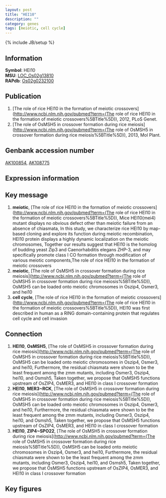 ```yaml
---
layout: post
title: "HEI10"
description: ""
category: genes
tags: [meiotic, cell cycle]
---
```

{% include JB/setup %}

## Information
__Symbol__: HEI10  
__MSU__: [LOC_Os02g13810](http://rice.plantbiology.msu.edu/cgi-bin/ORF_infopage.cgi?orf=LOC_Os02g13810)  
__RAPdb__: [Os02g0232100](http://rapdb.dna.affrc.go.jp/viewer/gbrowse_details/irgsp1?name=Os02g0232100)  

## Publication
1. [The role of rice HEI10 in the formation of meiotic crossovers](http://www.ncbi.nlm.nih.gov/pubmed?term=(The role of rice HEI10 in the formation of meiotic crossovers%5BTitle%5D)), 2012, PLoS Genet.
2. [The role of OsMSH5 in crossover formation during rice meiosis](http://www.ncbi.nlm.nih.gov/pubmed?term=(The role of OsMSH5 in crossover formation during rice meiosis%5BTitle%5D)), 2013, Mol Plant.

## Genbank accession number
[AK100854](http://www.ncbi.nlm.nih.gov/nuccore/AK100854), [AK108775](http://www.ncbi.nlm.nih.gov/nuccore/AK108775)

## Expression information

## Key message
1. __meiotic__, [The role of rice HEI10 in the formation of meiotic crossovers](http://www.ncbi.nlm.nih.gov/pubmed?term=(The role of rice HEI10 in the formation of meiotic crossovers%5BTitle%5D)),  Mice HEI10(mei4) mutant displays no obvious defect other than meiotic failure from an absence of chiasmata, In this study, we characterize rice HEI10 by map-based cloning and explore its function during meiotic recombination, HEI10 protein displays a highly dynamic localization on the meiotic chromosomes, Together our results suggest that HEI10 is the homolog of budding yeast Zip3 and Caenorhabditis elegans ZHP-3, and may specifically promote class I CO formation through modification of various meiotic components,The role of rice HEI10 in the formation of meiotic crossovers
2. __meiotic__, [The role of OsMSH5 in crossover formation during rice meiosis](http://www.ncbi.nlm.nih.gov/pubmed?term=(The role of OsMSH5 in crossover formation during rice meiosis%5BTitle%5D)),  OsMSH5 can be loaded onto meiotic chromosomes in Oszip4, Osmer3, and hei10
3. __cell cycle__, [The role of rice HEI10 in the formation of meiotic crossovers](http://www.ncbi.nlm.nih.gov/pubmed?term=(The role of rice HEI10 in the formation of meiotic crossovers%5BTitle%5D)), HEI10 was first described in human as a RING domain-containing protein that regulates cell cycle and cell invasion

## Connection
1. __HEI10__, __OsMSH5__, [The role of OsMSH5 in crossover formation during rice meiosis](http://www.ncbi.nlm.nih.gov/pubmed?term=(The role of OsMSH5 in crossover formation during rice meiosis%5BTitle%5D)),  OsMSH5 can be loaded onto meiotic chromosomes in Oszip4, Osmer3, and hei10, Furthermore, the residual chiasmata were shown to be the least frequent among the zmm mutants, including Osmer3, Oszip4, hei10, and Osmsh5, Taken together, we propose that OsMSH5 functions upstream of OsZIP4, OsMER3, and HEI10 in class I crossover formation
2. __HEI10__, __MER3~RCK__, [The role of OsMSH5 in crossover formation during rice meiosis](http://www.ncbi.nlm.nih.gov/pubmed?term=(The role of OsMSH5 in crossover formation during rice meiosis%5BTitle%5D)),  OsMSH5 can be loaded onto meiotic chromosomes in Oszip4, Osmer3, and hei10, Furthermore, the residual chiasmata were shown to be the least frequent among the zmm mutants, including Osmer3, Oszip4, hei10, and Osmsh5, Taken together, we propose that OsMSH5 functions upstream of OsZIP4, OsMER3, and HEI10 in class I crossover formation
3. __HEI10__, __ZIP4~SPO22__, [The role of OsMSH5 in crossover formation during rice meiosis](http://www.ncbi.nlm.nih.gov/pubmed?term=(The role of OsMSH5 in crossover formation during rice meiosis%5BTitle%5D)),  OsMSH5 can be loaded onto meiotic chromosomes in Oszip4, Osmer3, and hei10, Furthermore, the residual chiasmata were shown to be the least frequent among the zmm mutants, including Osmer3, Oszip4, hei10, and Osmsh5, Taken together, we propose that OsMSH5 functions upstream of OsZIP4, OsMER3, and HEI10 in class I crossover formation

## Key figures


